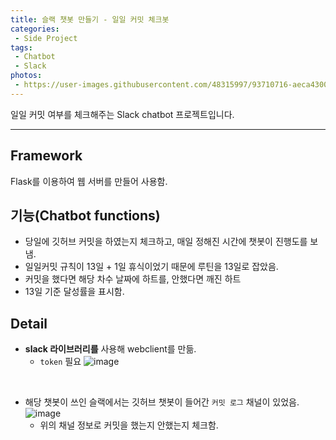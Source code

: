```yaml
---
title: 슬랙 챗봇 만들기 - 일일 커밋 체크봇
categories:
 - Side Project
tags: 
 - Chatbot
 - Slack
photos:
 - https://user-images.githubusercontent.com/48315997/93710716-aeca4300-fb83-11ea-9ae6-2dc52706c050.png
---
```


일일 커밋 여부를 체크해주는 Slack chatbot 프로젝트입니다.

---


## Framework

Flask를 이용하여 웹 서버를 만들어 사용함.

## 기능(Chatbot functions)

- 당일에 깃허브 커밋을 하였는지 체크하고, 매일 정해진 시간에 챗봇이 진행도를 보냄.
- 일일커밋 규칙이 13일 + 1일 휴식이었기 때문에 루틴을 13일로 잡았음.
- 커밋을 했다면 해당 차수 날짜에 하트를, 안했다면 깨진 하트
- 13일 기준 달성률을 표시함.


## Detail

- **slack 라이브러리를** 사용해 webclient를 만듦.
    - `token` 필요
![image](https://user-images.githubusercontent.com/48315997/93710884-d077fa00-fb84-11ea-90e4-813882e2b351.png)


<br>

- 해당 챗봇이 쓰인 슬랙에서는 깃허브 챗봇이 들어간 `커밋 로그` 채널이 있었음.
![image](https://user-images.githubusercontent.com/48315997/93711043-d9b59680-fb85-11ea-946c-e8b14ea96087.png)
    - 위의 채널 정보로 커밋을 했는지 안했는지 체크함.




